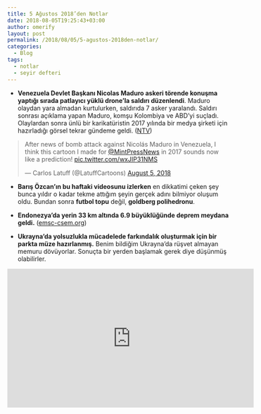 ```yaml
---
title: 5 Ağustos 2018’den Notlar
date: 2018-08-05T19:25:43+03:00
author: omerify
layout: post
permalink: /2018/08/05/5-agustos-2018den-notlar/
categories:
  - Blog
tags:
  - notlar
  - seyir defteri
---
```


* **Venezuela Devlet Başkanı Nicolas Maduro askeri törende konuşma yaptığı sırada patlayıcı yüklü drone’la saldırı düzenlendi**. Maduro olaydan yara almadan kurtulurken, saldırıda 7 asker yaralandı. Saldırı sonrası açıklama yapan Maduro, komşu Kolombiya ve ABD’yi suçladı. Olaylardan sonra ünlü bir karikatüristin 2017 yılında bir medya şirketi için hazırladığı görsel tekrar gündeme geldi. (<a href="https://www.ntv.com.tr/galeri/dunya/venezuela-devlet-baskani-maduroya-askeri-torende-suikast-girisimi,tRwk2SvgsEqtfOdiyCvbSw/VVwTj3usVUKdz_xIFysefQ" target="_blank" rel="noreferrer noopener nofollow">NTV</a>)

<blockquote class="twitter-tweet"><p lang="en" dir="ltr">After news of bomb attack against Nicolás Maduro in Venezuela, I think this cartoon I made for <a href="https://twitter.com/MintPressNews?ref_src=twsrc%5Etfw">@MintPressNews</a> in 2017 sounds now like a prediction! <a href="https://t.co/wxJIP31NMS">pic.twitter.com/wxJIP31NMS</a></p>&mdash; Carlos Latuff (@LatuffCartoons) <a href="https://twitter.com/LatuffCartoons/status/1025951899738984453?ref_src=twsrc%5Etfw">August 5, 2018</a></blockquote> <script async src="https://platform.twitter.com/widgets.js" charset="utf-8"></script>

* **Barış Özcan’ın bu haftaki videosunu izlerken** en dikkatimi çeken şey bunca yıldır o kadar tekme attığım şeyin gerçek adını bilmiyor oluşum oldu. Bundan sonra **futbol topu** değil, **goldberg polihedronu**.

* **Endonezya’da yerin 33 km altında 6.9 büyüklüğünde deprem meydana geldi.** (<a href="https://www.emsc-csem.org/Earthquake/earthquake.php?id=704824" target="_blank" rel="noreferrer noopener nofollow">emsc-csem.org</a>)

* **Ukrayna’da yolsuzlukla mücadelede farkındalık oluşturmak için bir parkta müze hazırlanmış.** Benim bildiğim Ukrayna’da rüşvet almayan memuru dövüyorlar. Sonuçta bir yerden başlamak gerek diye düşünmüş olabilirler.

<iframe width="560" height="315" src="https://www.youtube.com/embed/qPs3nbZAbqw" title="YouTube video player" frameborder="0" allow="accelerometer; autoplay; clipboard-write; encrypted-media; gyroscope; picture-in-picture" allowfullscreen></iframe>
